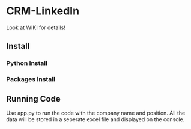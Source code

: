 # CRM-LinkedIn

Look at WIKI for details!

## Install

### Python Install

### Packages Install

## Running Code
Use app.py to run the code with the company name and position. All the data will be stored in a seperate excel file and displayed on the console. 
